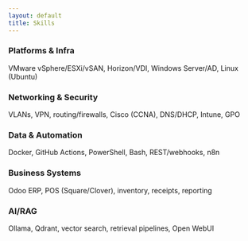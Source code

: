 ```yaml
---
layout: default
title: Skills
---
```


### Platforms & Infra
VMware vSphere/ESXi/vSAN, Horizon/VDI, Windows Server/AD, Linux (Ubuntu)

### Networking & Security
VLANs, VPN, routing/firewalls, Cisco (CCNA), DNS/DHCP, Intune, GPO

### Data & Automation
Docker, GitHub Actions, PowerShell, Bash, REST/webhooks, n8n

### Business Systems
Odoo ERP, POS (Square/Clover), inventory, receipts, reporting

### AI/RAG
Ollama, Qdrant, vector search, retrieval pipelines, Open WebUI
